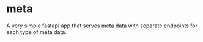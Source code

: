 # meta

A very simple fastapi app that serves meta data with separate endpoints for each type of meta data.